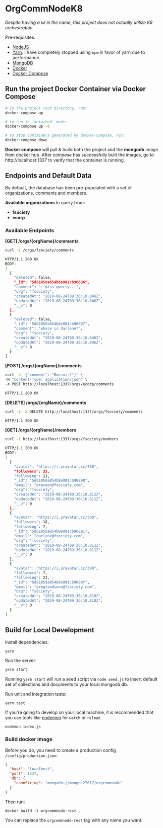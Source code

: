 # OrgCommNodeK8

*Despite having a `k8` in the name, this project does not actually utilize K8 orchestration.*

Pre-requisites:
- [NodeJS](https://nodejs.org/en/)
- [Yarn](https://yarnpkg.com/lang/en/docs/install). I have completely stopped using `npm` in favor of yarn due to performance.
- [MongoDB](https://docs.mongodb.com/manual/installation/)
- [Docker](https://docs.docker.com/install/)
- [Docker Compose](https://docs.docker.com/compose/install/)


## Run the project Docker Container via Docker Compose

```bash
# In the project root directory, run:
docker-compose up

# to run in `detached` mode:
docker-compose up -d

# to stop containers generated by docker-compose, run:
docker-compose down
```

**Docker compose** will pull & build both the project and the **mongodb** image from docker hub. After *compose* has successfully built the images,
go to http://localhost:1337 to verify that the container is running.


## Endpoints and Default Data

By default, the database has been pre-populated with a set of organizations, comments and members.

**Available organizations** to query from:
- **fsociety**
- **ecorp**

### Available Endpoints

**[GET] /orgs/{orgName}/comments**
```bash
curl -i /orgs/fsociety/comments

HTTP/1.1 200 OK
BODY:
[
  {
    "deleted": false,
    "_id": "5d61050a854b8e001cb96896",
    "comment": "i miss qwerty...",
    "org": "fsociety",
    "createdAt": "2019-08-24T09:36:10.846Z",
    "updatedAt": "2019-08-24T09:36:10.846Z",
    "__v": 0
  },
  {
    "deleted": false,
    "_id": "5d61050a854b8e001cb96897",
    "comment": "where is darlene?",
    "org": "fsociety",
    "createdAt": "2019-08-24T09:36:10.846Z",
    "updatedAt": "2019-08-24T09:36:10.846Z",
    "__v": 0
  }
]
```
**[POST] /orgs/{orgName}/comments**
```bash
curl -d '{"comment": "Bonsoir!"}' \
-H "Content-Type: application/json" \
-X POST http://localhost:1337/orgs/ecorp/comments

HTTP/1.1 200 OK
```

**[DELETE] /orgs/{orgName}/comments**
```bash
curl -i -X DELETE http://localhost:1337/orgs/fsociety/comments

HTTP/1.1 200 OK
```

**[GET] /orgs/{orgName}/members**
```bash
curl -i http://localhost:1337/orgs/fsociety/members

HTTP/1.1 200 OK
BODY:
[
  {
    "avatar": "https://i.pravatar.cc/300",
    "followers": 33,
    "following": 11,
    "_id": "5d61050a854b8e001cb96890",
    "email": "praveen@fsociety.com",
    "org": "fsociety",
    "createdAt": "2019-08-24T09:36:10.811Z",
    "updatedAt": "2019-08-24T09:36:10.811Z",
    "__v": 0
  },
  {
    "avatar": "https://i.pravatar.cc/300",
    "followers": 18,
    "following": 7,
    "_id": "5d61050a854b8e001cb96891",
    "email": "darlene@fsociety.com",
    "org": "fsociety",
    "createdAt": "2019-08-24T09:36:10.811Z",
    "updatedAt": "2019-08-24T09:36:10.811Z",
    "__v": 0
  },
  {
    "avatar": "https://i.pravatar.cc/300",
    "followers": 7,
    "following": 21,
    "_id": "5d61050a854b8e001cb9688f",
    "email": "gregtandiono@fsociety.com",
    "org": "fsociety",
    "createdAt": "2019-08-24T09:36:10.810Z",
    "updatedAt": "2019-08-24T09:36:10.810Z",
    "__v": 0
  }
]
```

## Build for Local Development

Install dependencies:

```bash
yarn
```

Run the server:
```bash
yarn start
```

Running `yarn start` will run a seed script via `node seed.js` to insert default set of collections and documents to your local mongodb db.

Run unit and integration tests:
```
yarn test
```

If you're going to develop on your local machine, it is recommended that you use tools like [nodemon](https://nodemon.io/) for `watch` or `reload`.

```
nodemon index.js
```

### Build docker image

Before you do, you need to create a production config `/config/production.json`:
```json
{
  "host": "localhost",
  "port": 1337,
  "db": {
    "connString": "mongodb://mongo:27017/orgcommnode"
  }
}
```
Then run:
```
docker build -t orgcommnode-rest .
```
You can replace the `orgcommnode-rest` tag with any name you want.


